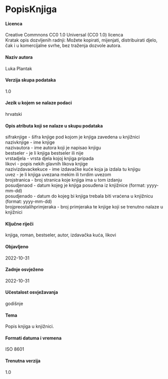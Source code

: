 # PopisKnjiga


#### Licenca

Creative Commnons CC0 1.0 Universal (CC0 1.0) licenca  
Kratak opis dozvljenih radnji: Možete kopirati, mijenjati, distribuirati djelo, čak i u komercijalne svrhe, bez traženja dozvole autora.


#### Naziv autora

Luka Plantak


#### Verzija skupa podataka

1.0


#### Jezik u kojem se nalaze podaci 

hrvatski


#### Opis atributa koji se nalaze u skupu podataka

sifraknjige - šifra knjige pod kojom je knjiga zavedena u knjižnici  
nazivknjige - ime knjige  
nazivautora - ime autora koji je napisao knjigu  
bestseler - je li knjiga bestseler ili nije  
vrstadjela - vrsta djela kojoj knjiga pripada  
likovi - popis nekih glavnih likova knjige  
nazivizdavackekuce - ime izdavačke kuće koja ja izdala tu knjigu  
uvez - je li knjiga uvezana mekim ili tvrdim uvezom  
brojstranica - broj stranica koje knjiga ima u tom izdanju  
posudjenaod - datum kojeg je knjiga posuđena iz knjižnice (format: yyyy-mm-dd)  
posudjenado - datum do kojeg bi knjiga trebala biti vraćena u knjižnicu (format: yyyy-mm-dd)  
brojpreostalihprimjeraka - broj primjeraka te knjige koji se trenutno nalaze u knjižnici  


#### Ključne riječi

knjiga, roman, bestseler, autor, izdavačka kuća, likovi


#### Objavljeno

2022-10-31


#### Zadnje osvježeno

2022-10-31


#### Učestalost osvježavanja

godišnje


#### Tema

Popis knjiga u knjižnici.


#### Formati datuma i vremena

ISO 8601


#### Trenutna verzija

1.0
